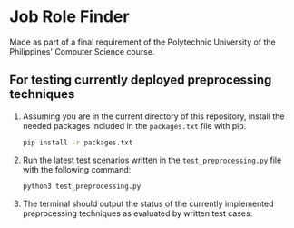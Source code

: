 # Job Role Finder

Made as part of a final requirement of the Polytechnic University of the Philippines' Computer Science course.

## For testing currently deployed preprocessing techniques

1. Assuming you are in the current directory of this repository, install the needed packages included in the `packages.txt` file with pip.
    ```bash
    pip install -r packages.txt
    ```
2. Run the latest test scenarios written in the `test_preprocessing.py` file with the following command:
    ```bash
    python3 test_preprocessing.py
    ```
3. The terminal should output the status of the currently implemented preprocessing techniques as evaluated by written test cases.
